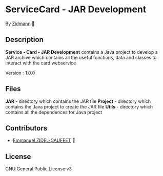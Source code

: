 # ServiceCard - JAR Development

By [Zidmann](mailto:emmanuel.zidel@gmail.com) :bow: 

## Description

**Service - Card - JAR Development** contains a Java project to develop a JAR archive which contains all the useful functions, data and classes to interact with the card webservice

Version : 1.0.0

## Files

**JAR** - directory which contains the JAR file
**Project** - directory which contains the Java project to create the JAR file
**Utils** - directory which contains all the dependences for Java project

## Contributors

* [Emmanuel ZIDEL-CAUFFET](mailto:emmanuel.zidel@gmail.com) :bow: 

## License

GNU General Public License v3

